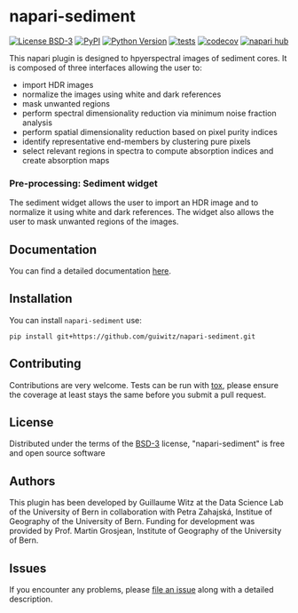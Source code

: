 # napari-sediment

[![License BSD-3](https://img.shields.io/pypi/l/napari-sediment.svg?color=green)](https://github.com/guiwitz/napari-sediment/raw/main/LICENSE)
[![PyPI](https://img.shields.io/pypi/v/napari-sediment.svg?color=green)](https://pypi.org/project/napari-sediment)
[![Python Version](https://img.shields.io/pypi/pyversions/napari-sediment.svg?color=green)](https://python.org)
[![tests](https://github.com/guiwitz/napari-sediment/workflows/tests/badge.svg)](https://github.com/guiwitz/napari-sediment/actions)
[![codecov](https://codecov.io/gh/guiwitz/napari-sediment/branch/main/graph/badge.svg)](https://codecov.io/gh/guiwitz/napari-sediment)
[![napari hub](https://img.shields.io/endpoint?url=https://api.napari-hub.org/shields/napari-sediment)](https://napari-hub.org/plugins/napari-sediment)

This napari plugin is designed to hpyerspectral images of sediment cores. It is composed of three interfaces allowing the user to:

- import HDR images
- normalize the images using white and dark references
- mask unwanted regions
- perform spectral dimensionality reduction via minimum noise fraction analysis
- perform spatial dimensionality reduction based on pixel purity indices
- identify representative end-members by clustering pure pixels
- select relevant regions in spectra to compute absorption indices and create absorption maps 

### Pre-processing: Sediment widget

The sediment widget allows the user to import an HDR image and to normalize it using white and dark references. The widget also allows the user to mask unwanted regions of the images.

## Documentation

You can find a detailed documentation [here](https://guiwitz.github.io/napari-sediment).
## Installation

You can install `napari-sediment` use:

    pip install git+https://github.com/guiwitz/napari-sediment.git


## Contributing

Contributions are very welcome. Tests can be run with [tox], please ensure
the coverage at least stays the same before you submit a pull request.

## License

Distributed under the terms of the [BSD-3] license,
"napari-sediment" is free and open source software

## Authors

This plugin has been developed by Guillaume Witz at the Data Science Lab of the University of Bern in collaboration with Petra Zahajská, Institue of Geography of the University of Bern. Funding for development was provided by Prof. Martin Grosjean, Institute of Geography of the University of Bern.

## Issues

If you encounter any problems, please [file an issue] along with a detailed description.

[napari]: https://github.com/napari/napari
[Cookiecutter]: https://github.com/audreyr/cookiecutter
[@napari]: https://github.com/napari
[MIT]: http://opensource.org/licenses/MIT
[BSD-3]: http://opensource.org/licenses/BSD-3-Clause
[GNU GPL v3.0]: http://www.gnu.org/licenses/gpl-3.0.txt
[GNU LGPL v3.0]: http://www.gnu.org/licenses/lgpl-3.0.txt
[Apache Software License 2.0]: http://www.apache.org/licenses/LICENSE-2.0
[Mozilla Public License 2.0]: https://www.mozilla.org/media/MPL/2.0/index.txt
[cookiecutter-napari-plugin]: https://github.com/napari/cookiecutter-napari-plugin

[file an issue]: https://github.com/guiwitz/napari-sediment/issues

[napari]: https://github.com/napari/napari
[tox]: https://tox.readthedocs.io/en/latest/
[pip]: https://pypi.org/project/pip/
[PyPI]: https://pypi.org/
